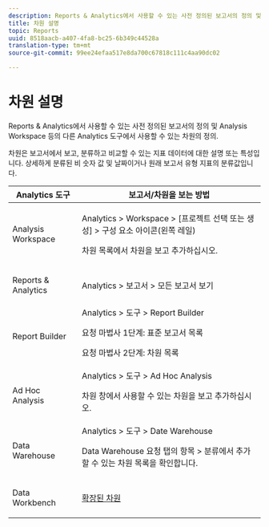 ```yaml
---
description: Reports & Analytics에서 사용할 수 있는 사전 정의된 보고서의 정의 및 Analysis Workspace 등의 다른 Analytics 도구에서 사용할 수 있는 차원의 정의.
title: 차원 설명
topic: Reports
uuid: 8518aacb-a407-4fa8-bc25-6b349c44528a
translation-type: tm+mt
source-git-commit: 99ee24efaa517e8da700c67818c111c4aa90dc02

---
```



# 차원 설명

Reports &amp; Analytics에서 사용할 수 있는 사전 정의된 보고서의 정의 및 Analysis Workspace 등의 다른 Analytics 도구에서 사용할 수 있는 차원의 정의.

차원은 보고서에서 보고, 분류하고 비교할 수 있는 지표 데이터에 대한 설명 또는 특성입니다. 상세하게 분류된 비 숫자 값 및 날짜이거나 원래 보고서 유형 지표의 분류값입니다.

<table id="table_5F240226DE7C40D3B613178F5A829011"> 
 <thead> 
  <tr> 
   <th colname="col1" class="entry"> Analytics 도구 </th> 
   <th colname="col2" class="entry"> 보고서/차원을 보는 방법 </th> 
  </tr>
 </thead>
 <tbody> 
  <tr> 
   <td colname="col1"> <p>Analysis Workspace </p> </td> 
   <td colname="col2"> <p><span class="ignoretag"><span class="uicontrol"> Analytics</span> &gt; <span class="uicontrol">Workspace</span> &gt; <span class="uicontrol">[프로젝트 선택 또는 생성]</span> &gt; <span class="uicontrol">구성 요소 아이콘(왼쪽 레일)</span></span> </p> <p>차원 목록에서 차원을 보고 추가하십시오. </p> </td> 
  </tr> 
  <tr> 
   <td colname="col1"> <p>Reports &amp; Analytics </p> </td> 
   <td colname="col2"> <p><span class="uicontrol"> Analytics</span> &gt; <span class="uicontrol">보고서</span> &gt; <span class="uicontrol">모든 보고서 보기</span> </p> </td> 
  </tr> 
  <tr> 
   <td colname="col1"> <p>Report Builder </p> </td> 
   <td colname="col2"><span class="ignoretag"><span class="uicontrol"> Analytics</span> &gt; <span class="uicontrol">도구</span> &gt; <span class="uicontrol">Report Builder</span></span> <p>요청 마법사 1단계: 표준 보고서 목록 </p> <p>요청 마법사 2단계: 차원 목록 </p> </td> 
  </tr> 
  <tr> 
   <td colname="col1"> <p>Ad Hoc Analysis </p> </td> 
   <td colname="col2"><span class="ignoretag"><span class="uicontrol"> Analytics</span> &gt; <span class="uicontrol">도구</span> &gt; <span class="uicontrol">Ad Hoc Analysis</span></span> <p>차원 창에서 사용할 수 있는 차원을 보고 추가하십시오. </p> </td> 
  </tr> 
  <tr> 
   <td colname="col1"> <p>Data Warehouse </p> </td> 
   <td colname="col2"><span class="ignoretag"><span class="uicontrol"> Analytics</span> &gt; <span class="uicontrol">도구</span> &gt; <span class="uicontrol">Date Warehouse</span></span> <p><span class="uicontrol">Data Warehouse 요청</span> 탭의 <span class="uicontrol">항목</span> &gt; <span class="uicontrol">분류</span>에서 추가할 수 있는 차원 목록을 확인합니다. </p> </td> 
  </tr> 
  <tr> 
   <td colname="col1"> <p>Data Workbench </p> </td> 
   <td colname="col2"><a href="https://marketing.adobe.com/resources/help/ko_KR/insight/dataset/c_ex_dim.html"  > 확장된 차원</a> </td> 
  </tr> 
 </tbody> 
</table>

